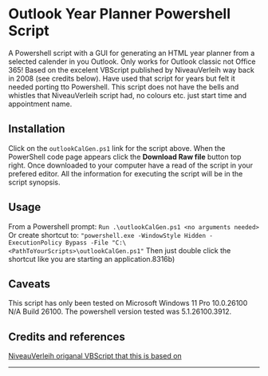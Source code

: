 # Outlook Year Planner Powershell Script

A Powershell script with a GUI for generating an HTML year planner from a selected calender in you Outlook. Only works for Outlook classic not Office 365!
Based on the excelent VBScript published by NiveauVerleih way back in 2008 (see credits below). Have used that script for years but felt it needed porting tto Powershell. This
script does not have the bells and whistles that NiveauVerleih script had, no colours etc. just start time and appointment name.

## Installation
Click on the `outlookCalGen.ps1` link for the script above. When the PowerShell code page appears click the **Download Raw file** button top right.
Once downloaded to your computer have a read of the script in your prefered editor. All the information for executing the script will be in the script synopsis.

## Usage
From a Powershell prompt:
`Run .\outlookCalGen.ps1 <no arguments needed>`
  Or create shortcut to:
  `"powershell.exe -WindowStyle Hidden -ExecutionPolicy Bypass -File "C:\<PathToYourScripts>\outlookCalGen.ps1"`
  Then just double click the shortcut like you are starting an application.8316b)

## Caveats
This script has only been tested on Microsoft Windows 11 Pro 10.0.26100 N/A Build 26100. The powershell version tested was 5.1.26100.3912.

## Credits and references
[NiveauVerleih origanal VBScript that this is based on](http://niveauverleih.blogspot.com/)

----


